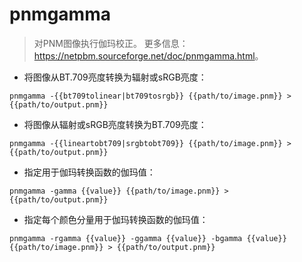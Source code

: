 # pnmgamma

> 对PNM图像执行伽玛校正。
> 更多信息：<https://netpbm.sourceforge.net/doc/pnmgamma.html>。

- 将图像从BT.709亮度转换为辐射或sRGB亮度：

`pnmgamma -{{bt709tolinear|bt709tosrgb}} {{path/to/image.pnm}} > {{path/to/output.pnm}}`

- 将图像从辐射或sRGB亮度转换为BT.709亮度：

`pnmgamma -{{lineartobt709|srgbtobt709}} {{path/to/image.pnm}} > {{path/to/output.pnm}}`

- 指定用于伽玛转换函数的伽玛值：

`pnmgamma -gamma {{value}} {{path/to/image.pnm}} > {{path/to/output.pnm}}`

- 指定每个颜色分量用于伽玛转换函数的伽玛值：

`pnmgamma -rgamma {{value}} -ggamma {{value}} -bgamma {{value}} {{path/to/image.pnm}} > {{path/to/output.pnm}}`